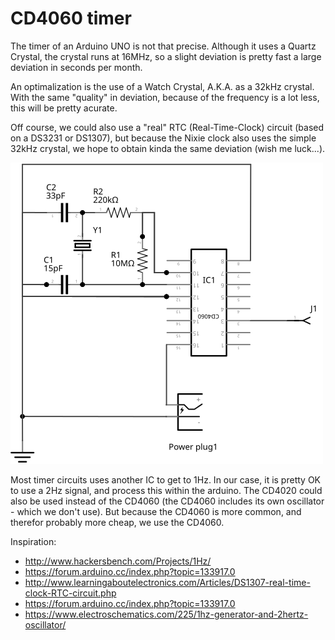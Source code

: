 # CD4060 timer

The timer of an Arduino UNO is not that precise. Although it uses a Quartz Crystal, the crystal runs at 16MHz, so a slight deviation is pretty fast a large deviation in seconds per month.

An optimalization is the use of a Watch Crystal, A.K.A. as a 32kHz crystal. With the same "quality" in deviation, because of the frequency is a lot less, this will be pretty acurate.

Off course, we could also use a "real" RTC (Real-Time-Clock) circuit (based on a DS3231 or DS1307), but because the Nixie clock also uses the simple 32kHz crystal, we hope to obtain kinda the same deviation (wish me luck...).

![](cd4060-timer_schema.svg)

Most timer circuits uses another IC to get to 1Hz. In our case, it is pretty OK to use a 2Hz signal, and process this within the arduino. The CD4020 could also be used instead of the CD4060 (the CD4060 includes its own oscillator - which we don't use). But because the CD4060 is more common, and therefor probably more cheap, we use the CD4060.

Inspiration:

- http://www.hackersbench.com/Projects/1Hz/
- https://forum.arduino.cc/index.php?topic=133917.0
- http://www.learningaboutelectronics.com/Articles/DS1307-real-time-clock-RTC-circuit.php
- https://forum.arduino.cc/index.php?topic=133917.0
- https://www.electroschematics.com/225/1hz-generator-and-2hertz-oscillator/
